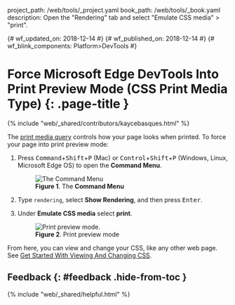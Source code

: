 project_path: /web/tools/_project.yaml
book_path: /web/tools/_book.yaml
description: Open the "Rendering" tab and select "Emulate CSS media" > "print".

{# wf_updated_on: 2018-12-14 #}
{# wf_published_on: 2018-12-14 #}
{# wf_blink_components: Platform>DevTools #}

# Force Microsoft Edge DevTools Into Print Preview Mode (CSS Print Media Type) {: .page-title }

{% include "web/_shared/contributors/kaycebasques.html" %}

[MDN]: https://developer.mozilla.org/en-US/docs/Web/CSS/Media_Queries/Using_media_queries

The [print media query][MDN] controls how your page looks when printed. To force your page
into print preview mode:

1. Press <kbd>Command</kbd>+<kbd>Shift</kbd>+<kbd>P</kbd> (Mac) or
   <kbd>Control</kbd>+<kbd>Shift</kbd>+<kbd>P</kbd> (Windows, Linux, Microsoft Edge OS) to open the **Command Menu**.

     <figure>
       <img src="/microsoft-edge/devtools-guide-chromium/chromium-devtools/images/shared/command-menu.msft.png"
            alt="The Command Menu"/>
       <figcaption>
         <b>Figure 1</b>. The <b>Command Menu</b>
     </figure>

1. Type `rendering`, select **Show Rendering**, and then press <kbd>Enter</kbd>.
1. Under **Emulate CSS media** select **print**.

     <figure>
       <img src="/microsoft-edge/devtools-guide-chromium/chromium-devtools/css/imgs/print-mode.msft.png"
            alt="Print preview mode."/>
       <figcaption>
         <b>Figure 2</b>. Print preview mode
     </figure>

From here, you can view and change your CSS, like any other web page.
See [Get Started With Viewing And Changing CSS](/microsoft-edge/devtools-guide-chromium/chromium-devtools/css/).

## Feedback {: #feedback .hide-from-toc }

{% include "web/_shared/helpful.html" %}
